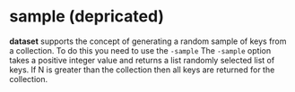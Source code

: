 sample (depricated)
===================

__dataset__ supports the concept of generating a random sample
of keys from a collection. To do this you need to use the `-sample`
The `-sample` option takes a positive integer value and returns a
list randomly selected list of keys.  If N is greater than the collection
then all keys are returned for the collection.


